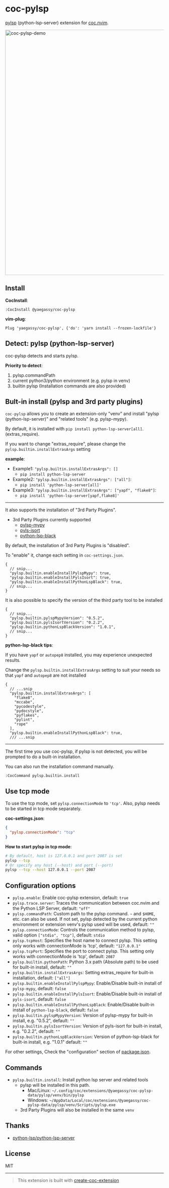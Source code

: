 # coc-pylsp

[pylsp](https://github.com/python-lsp/python-lsp-server) (python-lsp-server) extension for [coc.nvim](https://github.com/neoclide/coc.nvim).

<img width="780" alt="coc-pylsp-demo" src="https://user-images.githubusercontent.com/188642/115177162-97e3d300-a109-11eb-94dd-a6a7989b4a06.gif">

## Install

**CocInstall**:

```vim
:CocInstall @yaegassy/coc-pylsp
```

**vim-plug**:

```vim
Plug 'yaegassy/coc-pylsp', {'do': 'yarn install --frozen-lockfile'}
```

## Detect: pylsp (python-lsp-server)

coc-pylsp detects and starts pylsp.

**Priority to detect**:

1. pylsp.commandPath
1. current python3/python environment (e.g. pylsp in venv)
1. builtin pylsp (Installation commands are also provided)

## Bult-in install (pylsp and 3rd party plugins)

`coc-pylsp` allows you to create an extension-only "venv" and install "pylsp (python-lsp-server)" and "related tools" (e.g. pylsp-mypy).

By default, it is installed with `pip install python-lsp-server[all]`. (extras_require).

<!-- markdownlint-disable-next-line -->
If you want to change "extras_require", please change the `pylsp.builtin.installExtrasArgs` setting

**example**:

- Example1: `"pylsp.builtin.installExtrasArgs": []`
  - `pip install python-lsp-server`
- Example2: `"pylsp.builtin.installExtrasArgs": ["all"]`:
  - `pip install 'python-lsp-server[all]'`
- Example3: `"pylsp.builtin.installExtrasArgs": ["yapf", "flake8"]`:
  - `pip install 'python-lsp-server[yapf,flake8]'`

---

It also supports the installation of "3rd Party Plugins".

- 3rd Party Plugins currently supported
  - [pylsp-mypy](https://github.com/Richardk2n/pylsp-mypy)
  - [pyls-isort](https://github.com/paradoxxxzero/pyls-isort)
  - [python-lsp-black](https://github.com/python-lsp/python-lsp-black)

By default, the installation of 3rd Party Plugins is "disabled".

To "enable" it, change each setting in `coc-settings.json`.

```jsonc
{
  // snip...
  "pylsp.builtin.enableInstallPylspMypy": true,
  "pylsp.builtin.enableInstallPylsIsort": true,
  "pylsp.builtin.enableInstallPythonLspBlack": true,
  // snip...
}
```

It is also possible to specify the version of the third party tool to be installed

```jsonc
{
  // snip...
  "pylsp.builtin.pylspMypyVersion": "0.5.2",
  "pylsp.builtin.pylsIsortVersion": "0.2.2",
  "pylsp.builtin.pythonLspBlackVersion": "1.0.1",
  // snip...
}
```

**python-lsp-black tips**:

If you have `yapf` or `autopep8` installed, you may experience unexpected results.

Change the `pylsp.builtin.installExtrasArgs` setting to suit your needs so that `yapf` and `autopep8` are not installed

```jsonc
{
  // ...snip
  "pylsp.builtin.installExtrasArgs": [
    "flake8",
    "mccabe",
    "pycodestyle",
    "pydocstyle",
    "pyflakes",
    "pylint",
    "rope"
  ],
  "pylsp.builtin.enableInstallPythonLspBlack": true,
  /// ...snip
```

---

<!-- markdownlint-disable-next-line -->
The first time you use coc-pylsp, if pylsp is not detected, you will be prompted to do a built-in installation.

You can also run the installation command manually.

```vim
:CocCommand pylsp.builtin.install
```

## Use tcp mode

To use the tcp mode, set `pylsp.connectionMode` to `'tcp'`. Also, pylsp needs to be started in tcp mode separately.

**coc-settings.json**:

```json
{
  "pylsp.connectionMode": "tcp"
}
```

**How to start pylsp in tcp mode**:

```sh
# By default, host is 127.0.0.1 and port 2087 is set
pylsp --tcp
# Or specify any host (--host) and port (--port)
pylsp --tcp --host 127.0.0.1 --port 2087
```

## Configuration options

- `pylsp.enable`: Enable coc-pylsp extension, default: `true`
- `pylsp.trace.server`: Traces the communication between coc.nvim and the Python LSP Server, default: `"off"`
- `pylsp.commandPath`: Custom path to the pylsp command. `~` and `$HOME`, etc. can also be used. If not set, pylsp detected by the current python environment or extension venv's pylsp used will be used, default: `""`
- `pylsp.connectionMode`: Controls the communication method to pylsp, valid option `["stdio", "tcp"]`, default: `stdio`
- `pylsp.tcpHost`: Specifies the host name to connect pylsp. This setting only works with connectionMode is 'tcp', default: `"127.0.0.1"`
- `pylsp.tcpPort`: Specifies the port to connect pylsp. This setting only works with connectionMode is 'tcp', default: `2087`
- `pylsp.builtin.pythonPath`: Python 3.x path (Absolute path) to be used for built-in install, default: `""`
- `pylsp.builtin.installExtrasArgs`: Setting extras_require for built-in installation, default: `["all"]`
- `pylsp.builtin.enableInstallPylspMypy`: Enable/Disable built-in install of `pylsp-mypy`, default: `false`
- `pylsp.builtin.enableInstallPylsIsort`: Enable/Disable built-in install of `pyls-isort`, default: `false`
- `pylsp.builtin.enableInstallPythonLspBlack`: Enable/Disable built-in install of `python-lsp-black`, default: `false`
- `pylsp.builtin.pylspMypyVersion`: Version of pylsp-mypy for built-in install, e.g. "0.5.2", default: `""`
- `pylsp.builtin.pylsIsortVersion`: Version of pyls-isort for built-in install, e.g. "0.2.2", default: `""`
- `pylsp.builtin.pythonLspBlackVersion`: Version of python-lsp-black for built-in install, e.g. "1.0.1" default: `""`

For other settings, Check the "configuration" section of [package.json](/package.json).

## Commands

- `pylsp.builtin.install`: Install python lsp server and related tools
  - pylsp will be installed in this path.
    - Mac/Linux: `~/.config/coc/extensions/@yaegassy/coc-pylsp-data/pylsp/venv/bin/pylsp`
    - Windows: `~/AppData/Local/coc/extensions/@yaegassy/coc-pylsp-data/pylsp/venv/Scripts/pylsp.exe`
  - 3rd Party Plugins will also be installed in the same `venv`

## Thanks

- [python-lsp/python-lsp-server](https://github.com/python-lsp/python-lsp-server)

## License

MIT

---

> This extension is built with [create-coc-extension](https://github.com/fannheyward/create-coc-extension)
